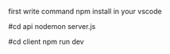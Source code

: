first write command npm install in your vscode 

#cd api 
nodemon server.js 

#cd client
npm run dev 
